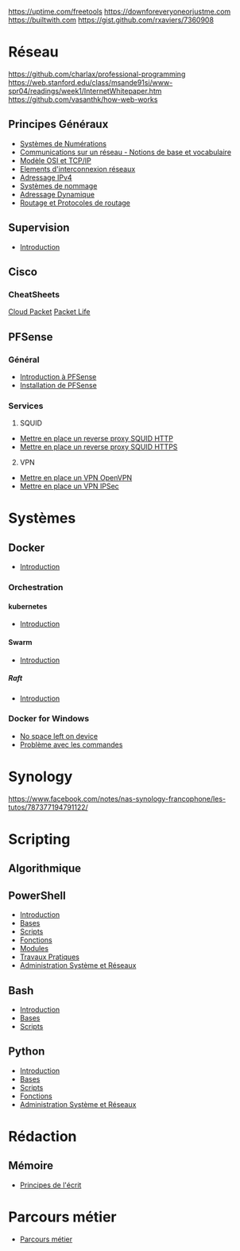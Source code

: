 <!-- TITLE: Accueil -->
<!-- SUBTITLE: Page d'accueil pour les articles en français -->
[//]: # "English"
[//]: # "For English side, please click   [here](http://wiki.maximegy.ovh/english/home)"

https://uptime.com/freetools
https://downforeveryoneorjustme.com
https://builtwith.com
https://gist.github.com/rxaviers/7360908
# Réseau
https://github.com/charlax/professional-programming
https://web.stanford.edu/class/msande91si/www-spr04/readings/week1/InternetWhitepaper.htm
https://github.com/vasanthk/how-web-works

## Principes Généraux
* [Systèmes de Numérations](http://wiki.maximegy.ovh/reseau/principes-generaux/1-systemes-de-numeration)
* [Communications sur un réseau - Notions de base et vocabulaire](http://wiki.maximegy.ovh/reseau/principes-generaux/2-communications-sur-un-reseau)
* [Modèle OSI et TCP/IP](http://wiki.maximegy.ovh/reseau/principes-generaux/3-modele-osi-et-tcp-ip)
* [Elements d'interconnexion réseaux](http://wiki.maximegy.ovh/reseau/principes-generaux/4-elements-interconnexion-reseau)
* [Adressage IPv4](http://wiki.maximegy.ovh/reseau/principes-generaux/5-adressage-ipv4)
* [Systèmes de nommage](http://wiki.maximegy.ovh/reseau/principes-generaux/6-systemes-de-nommage)
* [Adressage Dynamique](http://wiki.maximegy.ovh/reseau/principes-generaux/7-adressage-dynamique)
* [Routage et Protocoles de routage](http://wiki.maximegy.ovh/reseau/principes-generaux/8-routage-et-protocoles-de-routage)

## Supervision
* [Introduction](http://wiki.maximegy.ovh/reseau/supervision)

## Cisco
### CheatSheets
[Cloud Packet](http://cloudpacket.net/cheat-sheets.html)
[Packet Life](http://packetlife.net/library/cheat-sheets/)
## PFSense
### Général
* [Introduction à PFSense](http://wiki.maximegy.ovh/reseau/pfsense/introduction-a-pfsense)
* [Installation de PFSense](http://wiki.maximegy.ovh/reseau/pfsense/installation-de-pfsense)
### Services
1. SQUID
* [Mettre en place un reverse proxy SQUID HTTP](http://wiki.maximegy.ovh/reseau/pfsense/mettre-en-place-un-reverse-proxy-squid-http)
* [Mettre en place un reverse proxy SQUID HTTPS](http://wiki.maximegy.ovh/reseau/pfsense/mettre-en-place-un-reverse-proxy-squid-https)
2. VPN
* [Mettre en place un VPN OpenVPN](http://wiki.maximegy.ovh/reseau/pfsense/mettre-en-place-un-vpn-openvpn)
* [Mettre en place un VPN IPSec](http://wiki.maximegy.ovh/reseau/pfsense/mettre-en-place-un-vpn-ipsec)
# Systèmes
[//]: # "## Windows"
[//]: # "### Standard"
[//]: # "### Server"

[//]: # "### Autres"
[//]: # "* [Installer Windows sur une clé](https://www.01net.com/astuces/comment-installer-windows-sur-une-cle-usb-pour-l-utiliser-sur-n-importe-quel-pc-1587476.html?fbclid=IwAR1cQzHJGLFwcwxGshLsVfojqEDK5zZNcZhYaKcC5m5DzBV1yqN6UXU0Kow#utm_medium=Social&Xtor=CS2-123463&utm_source=Facebook&Echobox=1545235848)"

[//]: # "## Linux"

## Docker
* [Introduction](http://wiki.maximegy.ovh/systemes/docker/docker/1-introduction)

### Orchestration
#### kubernetes
* [Introduction](http://wiki.maximegy.ovh/systemes/docker/orchestration/kubernetes/1-introduction)

#### Swarm
* [Introduction](http://wiki.maximegy.ovh/systemes/docker/orchestration/swarm/1-introduction)
##### Raft
* [Introduction](http://wiki.maximegy.ovh/systemes/docker/orchestration/swarm/raft/1-introduction)


### Docker for Windows
* [No space left on device](http://wiki.maximegy.ovh/systemes/docker/docker-for-windows/no-space-left-on-device)
* [Problème avec les commandes](http://wiki.maximegy.ovh/systemes/docker/docker-for-windows/path-problem)

# Synology
https://www.facebook.com/notes/nas-synology-francophone/les-tutos/787377194791122/



[//]: # "## PAAS"

[//]: # "# Sécurité"
# Scripting
## Algorithmique

## PowerShell
* [Introduction](http://wiki.maximegy.ovh/scripting/powershell/introduction)
* [Bases](http://wiki.maximegy.ovh/scripting/powershell/bases)
* [Scripts](http://wiki.maximegy.ovh/scripting/powershell/scripts)
* [Fonctions](http://wiki.maximegy.ovh/scripting/powershell/fonctions)
* [Modules](http://wiki.maximegy.ovh/scripting/powershell/modules)
* [Travaux Pratiques](http://wiki.maximegy.ovh/scripting/powershell/travaux-pratiques)
* [Administration Système et Réseaux](http://wiki.maximegy.ovh/scripting/powershell/administration)

## Bash
* [Introduction](http://wiki.maximegy.ovh/scripting/bash/introduction)
* [Bases](http://wiki.maximegy.ovh/scripting/bash/bases)
* [Scripts](http://wiki.maximegy.ovh/scripting/bash/scripts)

## Python
* [Introduction](http://wiki.maximegy.ovh/scripting/python/introduction)
* [Bases](http://wiki.maximegy.ovh/scripting/python/bases)
* [Scripts](http://wiki.maximegy.ovh/scripting/python/scripts)
* [Fonctions](http://wiki.maximegy.ovh/scripting/python/fonctions)
* [Administration Système et Réseaux](http://wiki.maximegy.ovh/scripting/python/administration)

[//]: # "# Bureautique"
[//]: # "## Powerpoint"
[//]: # "## Word"
[//]: # "# Gestion de Projet"
# Rédaction
## Mémoire
* [Principes de l'écrit](http://wiki.maximegy.ovh/redaction/memoire/principes-de-lecrit)


# Parcours métier
* [Parcours métier](http://wiki.maximegy.ovh/parcours_metier/parcours_metier)